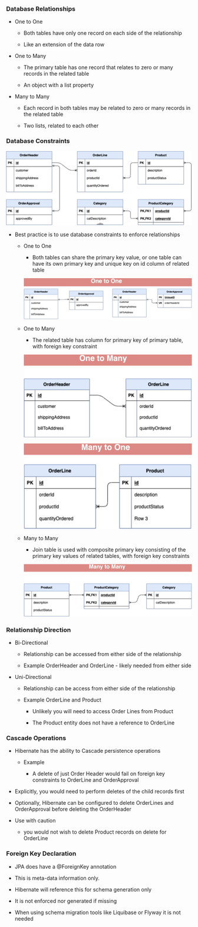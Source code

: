 ### Database Relationships

- One to One 
    
    - Both tables have only one record on each side of the relationship
    
    - Like an extension of the data row

- One to Many 
    
    - The primary table has one record that relates to zero or many records in the related table
    
    - An object with a list property

- Many to Many 

    - Each record in both tables may be related to zero or many records in the related table
    
    - Two lists, related to each other

### Database Constraints


![alt text](image-14.png)

- Best practice is to use database constraints to enforce relationships

    - One to One 

        - Both tables can share the primary key value, or one table can have its own primary key and unique key on id column of related table

        ![alt text](image-13.png)

    - One to Many 

        - The related table has column for primary key of primary table, with foreign key constraint

        ![alt text](image-10.png)

        ![alt text](image-11.png)

    -  Many to Many 

        - Join table is used with composite primary key consisting of the primary key values of related tables, with foreign key constraints 

        ![alt text](image-12.png)

### Relationship Direction

- Bi-Directional 

    - Relationship can be accessed from either side of the relationship
    
    - Example OrderHeader and OrderLine - likely needed from either side

- Uni-Directional 
    
    - Relationship can be access from either side of the relationship
    
    - Example OrderLine and Product 
    
        - Unlikely you will need to access Order Lines from Product
    
        - The Product entity does not have a reference to OrderLine

### Cascade Operations

- Hibernate has the ability to Cascade persistence operations
    
    - Example 
        
        - A delete of just Order Header would fail on foreign key constraints to OrderLine and OrderApproval

- Explicitly, you would need to perform deletes of the child records first

- Optionally, Hibernate can be configured to delete OrderLines and OrderApproval before deleting the OrderHeader

- Use with caution 

    - you would not wish to delete Product records on delete for OrderLine

### Foreign Key Declaration

- JPA does have a @ForeignKey annotation

- This is meta-data information only.

- Hibernate will reference this for schema generation only

- It is not enforced nor generated if missing

- When using schema migration tools like Liquibase or Flyway it is not needed